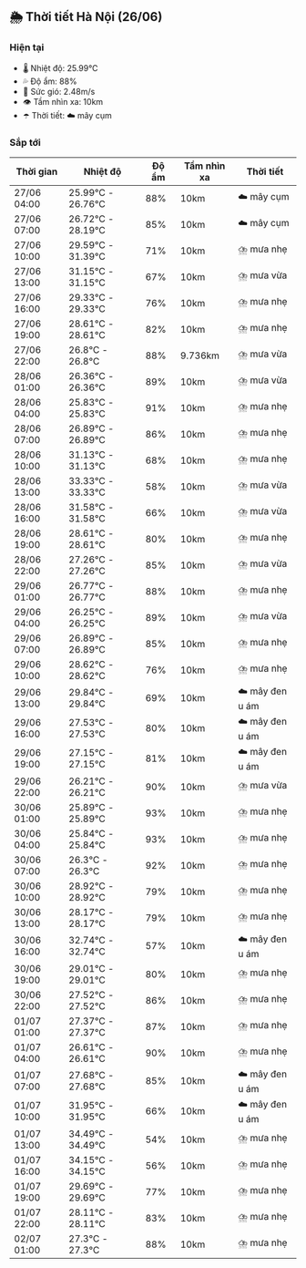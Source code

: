 ## 🌦️ Thời tiết Hà Nội (26/06)

### Hiện tại

- 🌡️ Nhiệt độ: 25.99℃
- 💦 Độ ẩm: 88%
- 💨 Sức gió: 2.48m/s
- 👁️ Tầm nhìn xa: 10km
- ☂️ Thời tiết: ☁️ mây cụm

### Sắp tới

| Thời gian | Nhiệt độ | Độ ẩm | Tầm nhìn xa | Thời tiết |
| --- | --- | --- | --- | --- |
| 27/06 04:00 | 25.99℃ - 26.76℃ | 88% | 10km | ☁️ mây cụm |
| 27/06 07:00 | 26.72℃ - 28.19℃ | 85% | 10km | ☁️ mây cụm |
| 27/06 10:00 | 29.59℃ - 31.39℃ | 71% | 10km | ⛈️ mưa nhẹ |
| 27/06 13:00 | 31.15℃ - 31.15℃ | 67% | 10km | ⛈️ mưa vừa |
| 27/06 16:00 | 29.33℃ - 29.33℃ | 76% | 10km | ⛈️ mưa nhẹ |
| 27/06 19:00 | 28.61℃ - 28.61℃ | 82% | 10km | ⛈️ mưa nhẹ |
| 27/06 22:00 | 26.8℃ - 26.8℃ | 88% | 9.736km | ⛈️ mưa vừa |
| 28/06 01:00 | 26.36℃ - 26.36℃ | 89% | 10km | ⛈️ mưa vừa |
| 28/06 04:00 | 25.83℃ - 25.83℃ | 91% | 10km | ⛈️ mưa nhẹ |
| 28/06 07:00 | 26.89℃ - 26.89℃ | 86% | 10km | ⛈️ mưa nhẹ |
| 28/06 10:00 | 31.13℃ - 31.13℃ | 68% | 10km | ⛈️ mưa nhẹ |
| 28/06 13:00 | 33.33℃ - 33.33℃ | 58% | 10km | ⛈️ mưa vừa |
| 28/06 16:00 | 31.58℃ - 31.58℃ | 66% | 10km | ⛈️ mưa vừa |
| 28/06 19:00 | 28.61℃ - 28.61℃ | 80% | 10km | ⛈️ mưa nhẹ |
| 28/06 22:00 | 27.26℃ - 27.26℃ | 85% | 10km | ⛈️ mưa vừa |
| 29/06 01:00 | 26.77℃ - 26.77℃ | 88% | 10km | ⛈️ mưa nhẹ |
| 29/06 04:00 | 26.25℃ - 26.25℃ | 89% | 10km | ⛈️ mưa vừa |
| 29/06 07:00 | 26.89℃ - 26.89℃ | 85% | 10km | ⛈️ mưa nhẹ |
| 29/06 10:00 | 28.62℃ - 28.62℃ | 76% | 10km | ⛈️ mưa nhẹ |
| 29/06 13:00 | 29.84℃ - 29.84℃ | 69% | 10km | ☁️ mây đen u ám |
| 29/06 16:00 | 27.53℃ - 27.53℃ | 80% | 10km | ☁️ mây đen u ám |
| 29/06 19:00 | 27.15℃ - 27.15℃ | 81% | 10km | ☁️ mây đen u ám |
| 29/06 22:00 | 26.21℃ - 26.21℃ | 90% | 10km | ⛈️ mưa vừa |
| 30/06 01:00 | 25.89℃ - 25.89℃ | 93% | 10km | ⛈️ mưa nhẹ |
| 30/06 04:00 | 25.84℃ - 25.84℃ | 93% | 10km | ⛈️ mưa nhẹ |
| 30/06 07:00 | 26.3℃ - 26.3℃ | 92% | 10km | ⛈️ mưa nhẹ |
| 30/06 10:00 | 28.92℃ - 28.92℃ | 79% | 10km | ⛈️ mưa nhẹ |
| 30/06 13:00 | 28.17℃ - 28.17℃ | 79% | 10km | ⛈️ mưa nhẹ |
| 30/06 16:00 | 32.74℃ - 32.74℃ | 57% | 10km | ☁️ mây đen u ám |
| 30/06 19:00 | 29.01℃ - 29.01℃ | 80% | 10km | ⛈️ mưa nhẹ |
| 30/06 22:00 | 27.52℃ - 27.52℃ | 86% | 10km | ⛈️ mưa nhẹ |
| 01/07 01:00 | 27.37℃ - 27.37℃ | 87% | 10km | ⛈️ mưa nhẹ |
| 01/07 04:00 | 26.61℃ - 26.61℃ | 90% | 10km | ⛈️ mưa nhẹ |
| 01/07 07:00 | 27.68℃ - 27.68℃ | 85% | 10km | ☁️ mây đen u ám |
| 01/07 10:00 | 31.95℃ - 31.95℃ | 66% | 10km | ☁️ mây đen u ám |
| 01/07 13:00 | 34.49℃ - 34.49℃ | 54% | 10km | ⛈️ mưa nhẹ |
| 01/07 16:00 | 34.15℃ - 34.15℃ | 56% | 10km | ⛈️ mưa nhẹ |
| 01/07 19:00 | 29.69℃ - 29.69℃ | 77% | 10km | ⛈️ mưa nhẹ |
| 01/07 22:00 | 28.11℃ - 28.11℃ | 83% | 10km | ⛈️ mưa nhẹ |
| 02/07 01:00 | 27.3℃ - 27.3℃ | 88% | 10km | ⛈️ mưa nhẹ |
